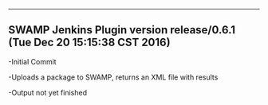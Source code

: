 ----------------------------
SWAMP Jenkins Plugin version release/0.6.1 (Tue Dec 20 15:15:38 CST 2016)
----------------------------
-Initial Commit

-Uploads a package to SWAMP, returns an XML file with results

-Output not yet finished

